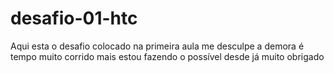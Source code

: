 # desafio-01-htc
Aqui esta o desafio colocado na primeira aula me desculpe a demora é tempo muito corrido mais estou fazendo o possível desde já muito obrigado
